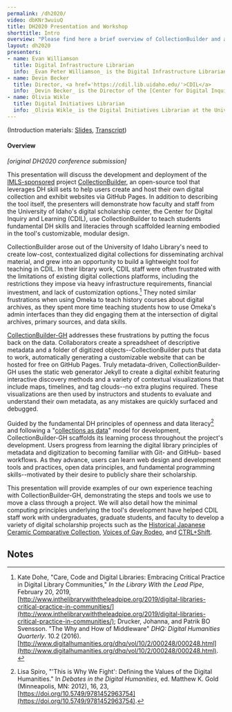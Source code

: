 ```yaml
---
permalink: /dh2020/
video: dbKNr3wuiuQ
title: DH2020 Presentation and Workshop
shorttitle: Intro
overview: "Please find here a brief overview of CollectionBuilder and a link to the workshop tutorial we put together for the dh2020 conference. And see <a href='https://osf.io/kdjh8/' target='_blank' rel='noopener'>our recent article for <em>DH + Lib</em></a> for more information using static web tools for DH initiatives."
layout: dh2020
presenters: 
- name: Evan Williamson
  title: Digital Infrastructure Librarian
  info: _Evan Peter Williamson_ is the Digital Infrastructure Librarian at the University of Idaho Library, working with Data & Digital Services to bring cool projects, enlightening workshops, and innovative services to life. Despite a background in Art History, Classical Studies, and Archives, his recent focus has been on data driven, minimal infrastructure web development, currently embodied in the [CollectionBuilder](https://collectionbuilder.github.io/) project.
- name: Devin Becker
  title: Director, <a href='https://cdil.lib.uidaho.edu/'>CDIL</a>
  info: _Devin Becker_ is the Director of the [Center for Digital Inquiry and Learning](https://cdil.lib.uidaho.edu/) (CDIL) and the Head of Data & Digital Services at the University of Idaho Library, where he directs and maintains the library’s digital initiatives program. Becker is also a writer. His most recent web project, [CTRL+Shift](http://ctrl-shift.org/), provides visualizations and analyses of interviews he conducted with prominent poets across the country.
- name: Olivia Wikle
  title: Digital Initiatives Librarian
  info: _Olivia Wikle_ is the Digital Initiatives Librarian at the University of Idaho, where she coordinates the digitization of the University’s archival material and builds digital collections that disseminate historical resources. She also works closely with humanities faculty to create digital scholarship projects and teach digital literacy skills to students.
---
```


(Introduction materials: <a href='https://osf.io/qwru7/' target='_blank' rel='noopener'>Slides</a>, <a href='https://osf.io/f6bx3/'  target='_blank' rel='noopener'>Transcript</a>)

<h4 class="border-bottom py-2">Overview</h4>

*[original DH2020 conference submission]*

This presentation will discuss the development and deployment of the [IMLS-sponsored](https://www.imls.gov/grants/awarded/lg-34-19-0064-19) project [CollectionBuilder](https://collectionbuilder.github.io/), an open-source tool that leverages DH skill sets to help users create and host their own digital collection and exhibit websites via GitHub Pages. In addition to describing the tool itself, the presenters will demonstrate how faculty and staff from the University of Idaho's digital scholarship center, the Center for Digital Inquiry and Learning (CDIL), use CollectionBuilder to teach students fundamental DH skills and literacies through scaffolded learning embodied in the tool's customizable, modular design.

CollectionBuilder arose out of the University of Idaho Library's need to create low-cost, contextualized digital collections for disseminating archival material, and grew into an opportunity to build a lightweight tool for teaching in CDIL. In their library work, CDIL staff were often frustrated with the limitations of existing digital collections platforms, including the restrictions they impose via heavy infrastructure requirements, financial investment, and lack of customization options.[^1] They noted similar frustrations when using Omeka to teach history courses about digital archives, as they spent more time teaching students how to use Omeka's admin interfaces than they did engaging them at the intersection of digital archives, primary sources, and data skills. 

[CollectionBuilder-GH](https://collectionbuilder.github.io/collectionbuilder-gh/) addresses these frustrations by putting the focus back on the data. Collaborators create a spreadsheet of descriptive metadata and a folder of digitized objects--CollectionBuilder puts that data to work, automatically generating a customizable website that can be hosted for free on GitHub Pages. Truly metadata-driven, CollectionBuilder-GH uses the static web generator Jekyll to create a digital exhibit featuring interactive discovery methods and a variety of contextual visualizations that include maps, timelines, and tag clouds--no extra plugins required. These visualizations are then used by instructors and students to evaluate and understand their own metadata, as any mistakes are quickly surfaced and debugged. 

Guided by the fundamental DH principles of openness and data literacy[^2] and following a "[collections as data](https://collectionsasdata.github.io)" model for development, CollectionBuilder-GH scaffolds its learning process throughout the project's development. Users progress from learning the digital library principles of metadata and digitization to becoming familiar with Git- and GitHub- based workflows. As they advance, users can learn web design and development tools and practices, open data principles, and fundamental programming skills--motivated by their desire to publicly share their scholarship.

This presentation will provide examples of our own experience teaching with CollectionBuilder-GH, demonstrating the steps and tools we use to move a class through a project. We will also detail how the minimal computing principles underlying the tool's development have helped CDIL staff work with undergraduates, graduate students, and faculty to develop a variety of digital scholarship projects such as the [Historical Japanese Ceramic Comparative Collection](https://www.lib.uidaho.edu/digital/hjccc/), [Voices of Gay Rodeo](http://voicesofgayrodeo.com/), and [CTRL+Shift](http://ctrl-shift.org/).


<!-- Footnotes themselves at the bottom. -->
## Notes

[^1]: Kate Dohe, "Care, Code and Digital Libraries: Embracing Critical Practice in Digital Library Communities," _In the Library With the Lead Pipe_, February 20, 2019, [http://www.inthelibrarywiththeleadpipe.org/2019/digital-libraries-critical-practice-in-communities/](http://www.inthelibrarywiththeleadpipe.org/2019/digital-libraries-critical-practice-in-communities/); Drucker, Johanna, and Patrik BO Svensson. "The Why and How of Middleware" _DHQ: Digital Humanities Quarterly_. 10.2 (2016). [http://www.digitalhumanities.org/dhq/vol/10/2/000248/000248.html](http://www.digitalhumanities.org/dhq/vol/10/2/000248/000248.html). 

[^2]: Lisa Spiro, "'This is Why We Fight': Defining the Values of the Digital Humanities." In _Debates in the Digital Humanities_, ed. Matthew K. Gold (Minneapolis, MN: 2012), 16, 23, [https://doi.org/10.5749/9781452963754](https://doi.org/10.5749/9781452963754).
